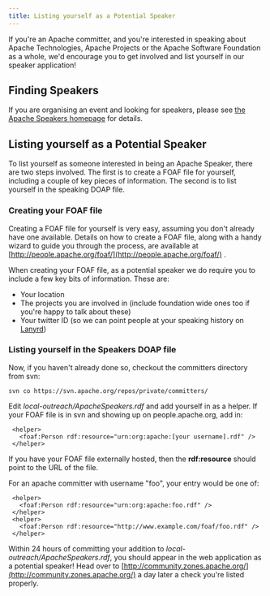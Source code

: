 ```yaml
---
title: Listing yourself as a Potential Speaker
---
```


If you're an Apache committer, and you're interested in speaking about Apache 
Technologies, Apache Projects or the Apache Software Foundation as a whole, 
we'd encourage you to get involved and list yourself in our speaker 
application!

## Finding Speakers

If you are organising an event and looking for speakers, please see
[the Apache Speakers homepage](/speakers/) for details.

## Listing yourself as a Potential Speaker

To list yourself as someone interested in being an Apache Speaker, there are
two steps involved. The first is to create a FOAF file for yourself, including
a couple of key pieces of information. The second is to list yourself in the
speaking DOAP file.

### Creating your FOAF file

Creating a FOAF file for yourself is very easy, assuming you don't already 
have one available. Details on how to create a FOAF file, along with a
handy wizard to guide you through the process, are available at
[http://people.apache.org/foaf/](http://people.apache.org/foaf/) .

When creating your FOAF file, as a potential speaker we do require you
to include a few key bits of information. These are:

 * Your location
 * The projects you are involved in (include foundation wide ones too if you're
   happy to talk about these)
 * Your twitter ID (so we can point people at your speaking history on 
   [Lanyrd](http://lanyrd.com/))


### Listing yourself in the Speakers DOAP file

Now, if you haven't already done so, checkout the committers directory from
svn:

    svn co https://svn.apache.org/repos/private/committers/

Edit *local-outreach/ApacheSpeakers.rdf* and add yourself in as a
helper. If your FOAF file is in svn and showing up on people.apache.org,
add in:

     <helper>
       <foaf:Person rdf:resource="urn:org:apache:[your username].rdf" />
     </helper>

If you have your FOAF file externally hosted, then the **rdf:resource**
should point to the URL of the file.

For an apache committer with username "foo", your entry would be one of:

     <helper>
       <foaf:Person rdf:resource="urn:org:apache:foo.rdf" />
     </helper>
     <helper>
       <foaf:Person rdf:resource="http://www.example.com/foaf/foo.rdf" />
     </helper>


Within 24 hours of committing your addition to
*local-outreach/ApacheSpeakers.rdf*, you should appear in the web
application as a potential speaker! Head over to 
[http://community.zones.apache.org/](http://community.zones.apache.org/)
a day later a check you're listed properly.
